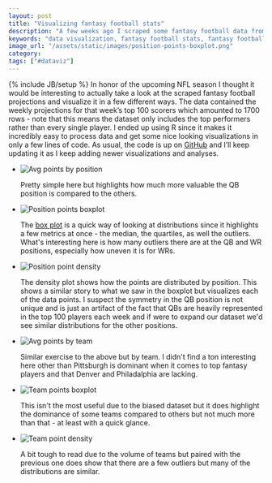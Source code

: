 ```yaml
---
layout: post
title: "Visualizing fantasy football stats"
description: "A few weeks ago I scraped some fantasy football data from Yahoo and decided to visualize it to "
keywords: "data visualization, fantasy football stats, fantasy football"
image_url: "/assets/static/images/position-points-boxplot.png"
category:
tags: ["#dataviz"]
---
```

{% include JB/setup %}
In honor of the upcoming NFL season I thought it would be interesting to actually take a look at the scraped fantasy football projections and visualize it in a few different ways. The data contained the weekly projections for that week’s top 100 scorers which amounted to 1700 rows - note that this means the dataset only includes the top performers rather than every single player. I ended up using R since it makes it incredibly easy to process data and get some nice looking visualizations in only a few lines of code. As usual, the code is up on [GitHub](https://github.com/dangoldin/yahoo-ffl/blob/master/analyze.R) and I’ll keep updating it as I keep adding newer visualizations and analyses.

<ul class="thumbnails">
  <li class="span8">
    <div class="thumbnail">
      <img src="{{ IMG_PATH }}position-avg-points.png" alt="Avg points by position">
      <p>Pretty simple here but highlights how much more valuable the QB position is compared to the others.</p>
    </div>
  </li>

<li class="span8">
    <div class="thumbnail">
      <img src="{{ IMG_PATH }}position-points-boxplot.png" alt="Position points boxplot">
      <p>The <a href="https://en.wikipedia.org/wiki/Box_plot">box plot</a> is a quick way of looking at distributions since it highlights a few metrics at once - the median, the quartiles, as well the outliers. What's interesting here is how many outliers there are at the QB and WR positions, especially how uneven it is for WRs.</p>
    </div>
  </li>

  <li class="span8">
    <div class="thumbnail">
      <img src="{{ IMG_PATH }}position-points-density.png" alt="Position point density">
      <p>The density plot shows how the points are distributed by position. This shows a similar story to what we saw in the boxplot but visualizes each of the data points. I suspect the symmetry in the QB position is not unique and is just an artifact of the fact that QBs are heavily represented in the top 100 players each week and if were to expand our dataset we'd see similar distributions for the other positions.</p>
    </div>
  </li>

  <li class="span8">
    <div class="thumbnail">
      <img src="{{ IMG_PATH }}team-avg-points.png" alt="Avg points by team">
      <p>Similar exercise to the above but by team. I didn't find a ton interesting here other than Pittsburgh is dominant when it comes to top fantasy players and that Denver and Philadalphia are lacking.</p>
    </div>
  </li>

  <li class="span8">
    <div class="thumbnail">
      <img src="{{ IMG_PATH }}team-points-boxplot.png" alt="Team points boxplot">
      <p>This isn't the most useful due to the biased dataset but it does highlight the dominance of some teams compared to others but not much more than that - at least with a quick glance.</p>
    </div>
  </li>

  <li class="span8">
    <div class="thumbnail">
      <img src="{{ IMG_PATH }}team-points-density.png" alt="Team point density">
      <p>A bit tough to read due to the volume of teams but paired with the previous one does show that there are a few outliers but many of the distributions are similar.</p>
    </div>
  </li>
</ul>
